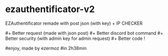 # ezauthentificator-v2
EZAuthentificator remade with post json (with key) + IP CHECKER


#+ Better request (made with json post)
#+ Better discord bot command
#+ Better security (with admin key for admin request)
#+ Better code !

#enjoy, 
made by ezermoz
#in 2h38min

